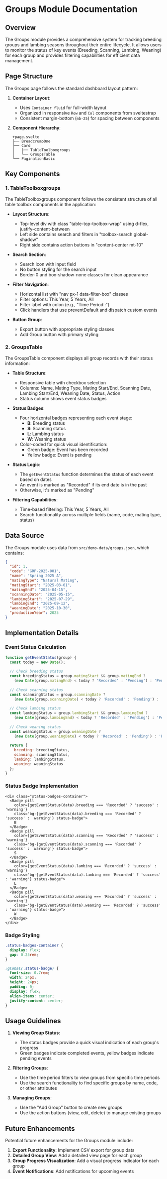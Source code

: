 # Groups Module Documentation

## Overview

The Groups module provides a comprehensive system for tracking breeding groups and lambing seasons throughout their entire lifecycle. It allows users to monitor the status of key events (Breeding, Scanning, Lambing, Weaning) for each group and provides filtering capabilities for efficient data management.

## Page Structure

The Groups page follows the standard dashboard layout pattern:

1. **Container Layout**:
   - Uses `Container fluid` for full-width layout
   - Organized in responsive `Row` and `Col` components from sveltestrap
   - Consistent margin-bottom (`mb-25`) for spacing between components

2. **Component Hierarchy**:
   ```
   +page.svelte
   ├── BreadcrumbOne
   ├── Card
   │   ├── TableToolboxgroups
   │   └── GroupsTable
   └── PaginationBasic
   ```

## Key Components

### 1. TableToolboxgroups

The TableToolboxgroups component follows the consistent structure of all table toolbox components in the application:

- **Layout Structure**:
  - Top-level div with class "table-top-toolbox-wrap" using d-flex, justify-content-between
  - Left side contains search and filters in "toolbox-search global-shadow"
  - Right side contains action buttons in "content-center mt-10"

- **Search Section**:
  - Search icon with input field
  - No button styling for the search input
  - Border-0 and box-shadow-none classes for clean appearance

- **Filter Navigation**:
  - Horizontal list with "nav px-1 data-filter-box" classes
  - Filter options: This Year, 5 Years, All
  - Filter label with colon (e.g., "Time Period :")
  - Click handlers that use preventDefault and dispatch custom events

- **Button Group**:
  - Export button with appropriate styling classes
  - Add Group button with primary styling

### 2. GroupsTable

The GroupsTable component displays all group records with their status information:

- **Table Structure**:
  - Responsive table with checkbox selection
  - Columns: Name, Mating Type, Mating Start/End, Scanning Date, Lambing Start/End, Weaning Date, Status, Action
  - Status column shows event status badges

- **Status Badges**:
  - Four horizontal badges representing each event stage:
    - **B**: Breeding status
    - **S**: Scanning status
    - **L**: Lambing status
    - **W**: Weaning status
  - Color-coded for quick visual identification:
    - Green badge: Event has been recorded
    - Yellow badge: Event is pending

- **Status Logic**:
  - The `getEventStatus` function determines the status of each event based on dates
  - An event is marked as "Recorded" if its end date is in the past
  - Otherwise, it's marked as "Pending"

- **Filtering Capabilities**:
  - Time-based filtering: This Year, 5 Years, All
  - Search functionality across multiple fields (name, code, mating type, status)

## Data Source

The Groups module uses data from `src/demo-data/groups.json`, which contains:

```json
{
  "id": 1,
  "code": "GRP-2025-001",
  "name": "Spring 2025 A",
  "matingType": "Natural Mating",
  "matingStart": "2025-03-01",
  "matingEnd": "2025-04-15",
  "scanningDate": "2025-05-15",
  "lambingStart": "2025-07-29",
  "lambingEnd": "2025-09-12",
  "weaningDate": "2025-10-30",
  "productionYear": 2025
}
```

## Implementation Details

### Event Status Calculation

```javascript
function getEventStatus(group) {
  const today = new Date();
  
  // Check breeding status
  const breedingStatus = group.matingStart && group.matingEnd ? 
    (new Date(group.matingEnd) < today ? 'Recorded' : 'Pending') : 'Pending';
  
  // Check scanning status
  const scanningStatus = group.scanningDate ? 
    (new Date(group.scanningDate) < today ? 'Recorded' : 'Pending') : 'Pending';
  
  // Check lambing status
  const lambingStatus = group.lambingStart && group.lambingEnd ? 
    (new Date(group.lambingEnd) < today ? 'Recorded' : 'Pending') : 'Pending';
  
  // Check weaning status
  const weaningStatus = group.weaningDate ? 
    (new Date(group.weaningDate) < today ? 'Recorded' : 'Pending') : 'Pending';
  
  return {
    breeding: breedingStatus,
    scanning: scanningStatus,
    lambing: lambingStatus,
    weaning: weaningStatus
  };
}
```

### Status Badge Implementation

```svelte
<div class="status-badges-container">
  <Badge pill 
    color={getEventStatus(data).breeding === 'Recorded' ? 'success' : 'warning'} 
    class="bg-{getEventStatus(data).breeding === 'Recorded' ? 'success' : 'warning'} status-badge">
    B
  </Badge>
  <Badge pill 
    color={getEventStatus(data).scanning === 'Recorded' ? 'success' : 'warning'} 
    class="bg-{getEventStatus(data).scanning === 'Recorded' ? 'success' : 'warning'} status-badge">
    S
  </Badge>
  <Badge pill 
    color={getEventStatus(data).lambing === 'Recorded' ? 'success' : 'warning'} 
    class="bg-{getEventStatus(data).lambing === 'Recorded' ? 'success' : 'warning'} status-badge">
    L
  </Badge>
  <Badge pill 
    color={getEventStatus(data).weaning === 'Recorded' ? 'success' : 'warning'} 
    class="bg-{getEventStatus(data).weaning === 'Recorded' ? 'success' : 'warning'} status-badge">
    W
  </Badge>
</div>
```

### Badge Styling

```css
.status-badges-container {
  display: flex;
  gap: 0.25rem;
}

:global(.status-badge) {
  font-size: 0.7rem;
  width: 24px;
  height: 24px;
  padding: 0;
  display: flex;
  align-items: center;
  justify-content: center;
}
```

## Usage Guidelines

1. **Viewing Group Status**:
   - The status badges provide a quick visual indication of each group's progress
   - Green badges indicate completed events, yellow badges indicate pending events

2. **Filtering Groups**:
   - Use the time period filters to view groups from specific time periods
   - Use the search functionality to find specific groups by name, code, or other attributes

3. **Managing Groups**:
   - Use the "Add Group" button to create new groups
   - Use the action buttons (view, edit, delete) to manage existing groups

## Future Enhancements

Potential future enhancements for the Groups module include:

1. **Export Functionality**: Implement CSV export for group data
2. **Detailed Group View**: Add a detailed view page for each group
3. **Group Progress Visualization**: Add a visual progress indicator for each group
4. **Event Notifications**: Add notifications for upcoming events

